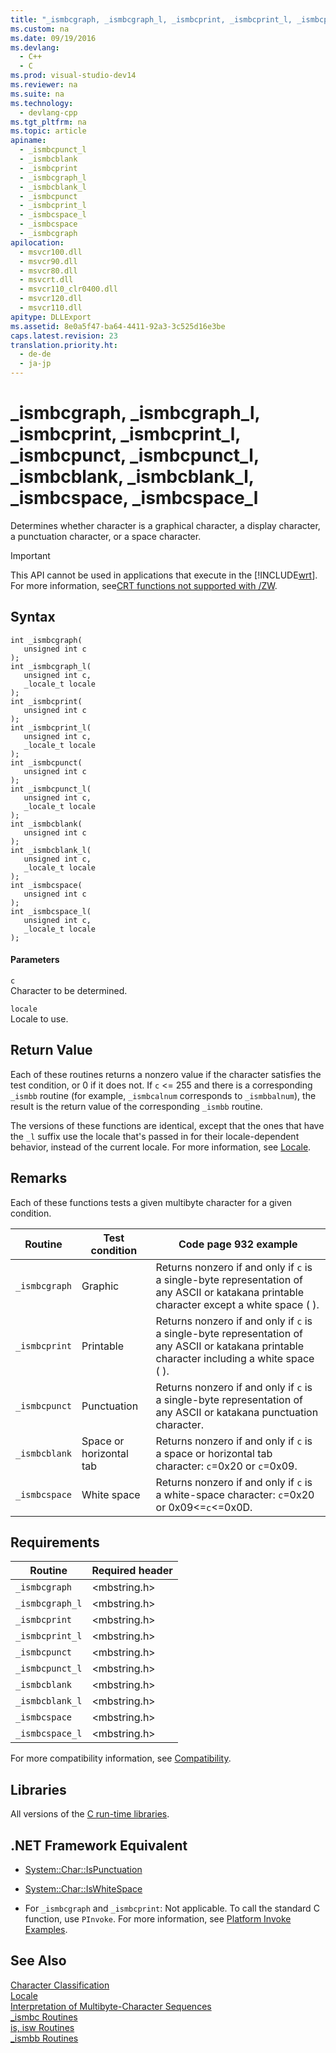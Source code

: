```yaml
---
title: "_ismbcgraph, _ismbcgraph_l, _ismbcprint, _ismbcprint_l, _ismbcpunct, _ismbcpunct_l, _ismbcblank, _ismbcblank_l, _ismbcspace, _ismbcspace_l"
ms.custom: na
ms.date: 09/19/2016
ms.devlang: 
  - C++
  - C
ms.prod: visual-studio-dev14
ms.reviewer: na
ms.suite: na
ms.technology: 
  - devlang-cpp
ms.tgt_pltfrm: na
ms.topic: article
apiname: 
  - _ismbcpunct_l
  - _ismbcblank
  - _ismbcprint
  - _ismbcgraph_l
  - _ismbcblank_l
  - _ismbcpunct
  - _ismbcprint_l
  - _ismbcspace_l
  - _ismbcspace
  - _ismbcgraph
apilocation: 
  - msvcr100.dll
  - msvcr90.dll
  - msvcr80.dll
  - msvcrt.dll
  - msvcr110_clr0400.dll
  - msvcr120.dll
  - msvcr110.dll
apitype: DLLExport
ms.assetid: 8e0a5f47-ba64-4411-92a3-3c525d16e3be
caps.latest.revision: 23
translation.priority.ht: 
  - de-de
  - ja-jp
---
```

# _ismbcgraph, _ismbcgraph_l, _ismbcprint, _ismbcprint_l, _ismbcpunct, _ismbcpunct_l, _ismbcblank, _ismbcblank_l, _ismbcspace, _ismbcspace_l
Determines whether character is a graphical character, a display character, a punctuation character, or a space character.  
  
> [!IMPORTANT]
>  This API cannot be used in applications that execute in the [!INCLUDE[wrt](../vs140/includes/wrt_md.md)]. For more information, see[CRT functions not supported with /ZW](http://msdn.microsoft.com/library/windows/apps/jj606124.aspx).  
  
## Syntax  
  
```  
int _ismbcgraph(  
   unsigned int c   
);  
int _ismbcgraph_l(  
   unsigned int c,  
   _locale_t locale   
);  
int _ismbcprint(  
   unsigned int c   
);  
int _ismbcprint_l(  
   unsigned int c,  
   _locale_t locale  
);  
int _ismbcpunct(  
   unsigned int c  
);  
int _ismbcpunct_l(  
   unsigned int c,  
   _locale_t locale  
);  
int _ismbcblank(  
   unsigned int c   
);  
int _ismbcblank_l(  
   unsigned int c,  
   _locale_t locale  
);  
int _ismbcspace(  
   unsigned int c   
);  
int _ismbcspace_l(  
   unsigned int c,  
   _locale_t locale  
);  
```  
  
#### Parameters  
 `c`  
 Character to be determined.  
  
 `locale`  
 Locale to use.  
  
## Return Value  
 Each of these routines returns a nonzero value if the character satisfies the test condition, or 0 if it does not. If `c` <= 255 and there is a corresponding `_ismbb` routine (for example, `_ismbcalnum` corresponds to `_ismbbalnum`), the result is the return value of the corresponding `_ismbb` routine.  
  
 The versions of these functions are identical, except that the ones that have the `_l` suffix use the locale that's passed in for their locale-dependent behavior, instead of the current locale. For more information, see [Locale](../vs140/Locale.md).  
  
## Remarks  
 Each of these functions tests a given multibyte character for a given condition.  
  
|Routine|Test condition|Code page 932 example|  
|-------------|--------------------|---------------------------|  
|`_ismbcgraph`|Graphic|Returns nonzero if and only if `c` is a single-byte representation of any ASCII or katakana printable character except a white space ( ).|  
|`_ismbcprint`|Printable|Returns nonzero if and only if `c` is a single-byte representation of any ASCII or katakana printable character including a white space ( ).|  
|`_ismbcpunct`|Punctuation|Returns nonzero if and only if `c` is a single-byte representation of any ASCII or katakana punctuation character.|  
|`_ismbcblank`|Space or horizontal tab|Returns nonzero if and only if `c` is a space or horizontal tab character: `c`=0x20 or `c`=0x09.|  
|`_ismbcspace`|White space|Returns nonzero if and only if `c` is a white-space character: `c`=0x20 or 0x09<=`c`<=0x0D.|  
  
## Requirements  
  
|Routine|Required header|  
|-------------|---------------------|  
|`_ismbcgraph`|<mbstring.h>|  
|`_ismbcgraph_l`|<mbstring.h>|  
|`_ismbcprint`|<mbstring.h>|  
|`_ismbcprint_l`|<mbstring.h>|  
|`_ismbcpunct`|<mbstring.h>|  
|`_ismbcpunct_l`|<mbstring.h>|  
|`_ismbcblank`|<mbstring.h>|  
|`_ismbcblank_l`|<mbstring.h>|  
|`_ismbcspace`|<mbstring.h>|  
|`_ismbcspace_l`|<mbstring.h>|  
  
 For more compatibility information, see [Compatibility](../vs140/Compatibility.md).  
  
## Libraries  
 All versions of the [C run-time libraries](../vs140/CRT-Library-Features.md).  
  
## .NET Framework Equivalent  
  
-   [System::Char::IsPunctuation](https://msdn.microsoft.com/en-us/library/system.char.ispunctuation.aspx)  
  
-   [System::Char::IsWhiteSpace](https://msdn.microsoft.com/en-us/library/system.char.iswhitespace.aspx)  
  
-   For `_ismbcgraph` and `_ismbcprint`: Not applicable. To call the standard C function, use `PInvoke`. For more information, see [Platform Invoke Examples](assetId:///15926806-f0b7-487e-93a6-4e9367ec689f).  
  
## See Also  
 [Character Classification](../vs140/Character-Classification.md)   
 [Locale](../vs140/Locale.md)   
 [Interpretation of Multibyte-Character Sequences](../vs140/Interpretation-of-Multibyte-Character-Sequences.md)   
 [_ismbc Routines](../vs140/_ismbc-Routines.md)   
 [is, isw Routines](../vs140/is--isw-Routines.md)   
 [_ismbb Routines](../vs140/_ismbb-Routines.md)